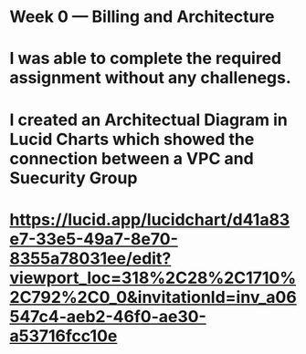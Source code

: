 # Week 0 — Billing and Architecture
# I was able to complete the required assignment without any challenegs.
# I created an Architectual Diagram in Lucid Charts which showed the connection between a VPC and Suecurity Group
# https://lucid.app/lucidchart/d41a83e7-33e5-49a7-8e70-8355a78031ee/edit?viewport_loc=318%2C28%2C1710%2C792%2C0_0&invitationId=inv_a06547c4-aeb2-46f0-ae30-a53716fcc10e
